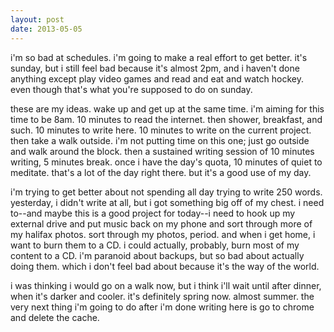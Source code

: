 ```yaml
---
layout: post
date: 2013-05-05
---
```


i'm so bad at schedules. i'm going to make a real effort to get better. it's sunday, but i still feel bad because it's almost 2pm, and i haven't done anything except play video games and read and eat and watch hockey. even though that's what you're supposed to do on sunday. 

these are my ideas. wake up and get up at the same time. i'm aiming for this time to be 8am. 10 minutes to read the internet. then shower, breakfast, and such. 10 minutes to write here. 10 minutes to write on the current project. then take a walk outside. i'm not putting time on this one; just go outside and walk around the block. then a sustained writing session of 10 minutes writing, 5 minutes break. once i have the day's quota, 10 minutes of quiet to meditate. that's a lot of the day right there. but it's a good use of my day. 

i'm trying to get better about not spending all day trying to write 250 words. yesterday, i didn't write at all, but i got something big off of my chest. i need to--and maybe this is a good project for today--i need to hook up my external drive and put music back on my phone and sort through more of my halifax photos. sort through my photos, period. and when i get home, i want to burn them to a CD. i could actually, probably, burn most of my content to a CD. i'm paranoid about backups, but so bad about actually doing them. which i don't feel bad about because it's the way of the world.

i was thinking i would go on a walk now, but i think i'll wait until after dinner, when it's darker and cooler. it's definitely spring now. almost summer. the very next thing i'm going to do after i'm done writing here is go to chrome and delete the cache.
